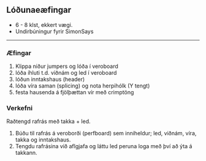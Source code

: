 ## Lóðunaeæfingar

- 6 - 8 klst, ekkert vægi.
- Undirbúningur fyrir SimonSays

---

### Æfingar
  1. Klippa niður jumpers og lóða í veroboard
  2. lóða íhluti t.d. viðnám og led í veroboard 
  3. lóðun inntakshaus (header) 
  4. lóða víra saman (splicing) og nota herpihólk (Y tengt)
  5. festa hausenda á fjölþættan vír með crimptöng 

### Verkefni
Raðtengd rafrás með takka + led.
1. Búðu til rafrás á veroborði (perfboard) sem inniheldur; led, viðnám, víra, takka og inntakshaus.<br>
1. Tengdu rafrásina við aflgjafa og láttu led peruna loga með því að ýta á takkann.
<!-- ![Sýnidæmi, mynd]() -->
